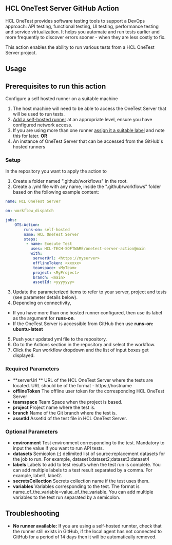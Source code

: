 ## HCL OneTest Server GitHub Action
HCL OneTest provides software testing tools to support a DevOps approach: API testing, functional testing, UI testing, performance testing and service virtualization. It helps you automate and run tests earlier and more frequently to discover errors sooner - when they are less costly to fix.

This action enables the ability to run various tests from a HCL OneTest Server project.

## Usage

## Prerequisites to run this action

Configure a self hosted runner on a suitable machine
1. The host machine will need to be able to access the OneTest Server that will be used to run tests.
2. [Add a self-hosted runner](https://docs.github.com/en/actions/hosting-your-own-runners/adding-self-hosted-runners) at an appropriate level, ensure you have configured network access.
3. If you are using more than one runner [assign it a suitable label](https://docs.github.com/en/actions/hosting-your-own-runners/using-labels-with-self-hosted-runners) and note this for later.
**OR**
1. An instance of OneTest Server that can be accessed from the GitHub's hosted runners

### Setup
In the repository you want to apply the action to
1. Create a folder named ".github/workflows" in the root.
2. Create a .yml file with any name, inside the ".github/workflows" folder based on the following example content:

```yaml
name: HCL OneTest Server

on: workflow_dispatch

jobs:
    OTS-Action:
        runs-on: self-hosted
        name: HCL OneTest Server
        steps:
         - name: Execute Test
           uses: HCL-TECH-SOFTWARE/onetest-server-action@main
           with:
            serverUrl: <https://myserver>
            offlineToken: <xxxxx>
            teamspace: <MyTeam>
            project: <MyProject>
            branch: <main>
            assetId: <yyyyyyy>
```

3. Update the parameterized items to refer to your server, project and tests (see parameter details below).
4. Depending on connectivity, 
  - If you have more than one hosted runner configured, then use its label as the argument for **runs-on**.
  - If the OneTest Server is accessible from GitHub then use **runs-on: ubuntu-latest** 
5. Push your updated yml file to the repository.
6. Go to the Actions section in the repository and select the workflow.
7. Click the Run workflow dropdown and the list of input boxes get displayed.

### Required Parameters

- **serverUrl ** URL of the HCL OneTest Server where the tests are located. URL should be of the format - https://hostname
- **offlineToken** The offline user token for the corresponding HCL OneTest Server
- **teamspace** Team Space when the project is based.
- **project** Project name where the test is.
- **branch** Name of the Git branch where the test is.
- **assetId** AssetId of the test file in HCL OneTest Server.

### Optional Parameters

- **environment** Test environment corresponding to the test. Mandatory to input the value if you want to run API tests.
- **datasets** Semicolon (;) delimited list of source:replacement datasets for the job to run. For example, dataset1:dataset2;dataset3:dataset4
- **labels** Labels to add to test results when the test run is complete. You can add multiple labels to a test result separated by a comma. For example, label1, label2.
- **secretsCollection** Secrets collection name if the test uses them.
- **variables** Variables corresponding to the test. The format is name_of_the_variable=value_of_the_variable. You can add multiple variables to the test run separated by a semicolon.

## Troubleshooting
- **No runner available:** If you are using a self-hosted runnter, check that the runner still exists in GitHub, if the local agent has not connected to GitHub for a period of 14 days then it will be automatically removed.